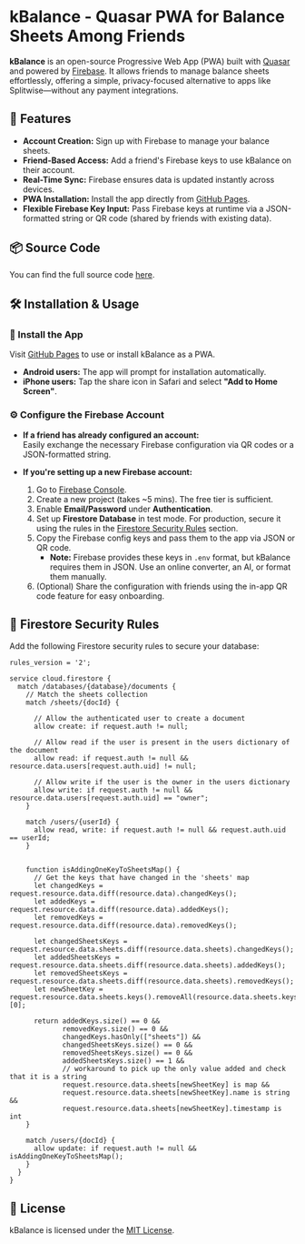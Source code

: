 # kBalance - Quasar PWA for Balance Sheets Among Friends

**kBalance** is an open-source Progressive Web App (PWA) built with [Quasar](https://quasar.dev/) and powered by [Firebase](https://firebase.google.com/). It allows friends to manage balance sheets effortlessly, offering a simple, privacy-focused alternative to apps like Splitwise—without any payment integrations.

## 🚀 Features

- **Account Creation:** Sign up with Firebase to manage your balance sheets.
- **Friend-Based Access:** Add a friend's Firebase keys to use kBalance on their account.
- **Real-Time Sync:** Firebase ensures data is updated instantly across devices.
- **PWA Installation:** Install the app directly from [GitHub Pages](https://cattabiani.github.io/kbalance_quasar_pwa/).
- **Flexible Firebase Key Input:** Pass Firebase keys at runtime via a JSON-formatted string or QR code (shared by friends with existing data).

## 📦 Source Code

You can find the full source code [here](https://github.com/cattabiani/kbalance_quasar_pwa).

## 🛠️ Installation & Usage

### 📲 Install the App

Visit [GitHub Pages](https://cattabiani.github.io/kbalance_quasar_pwa/) to use or install kBalance as a PWA.  
- **Android users:** The app will prompt for installation automatically.  
- **iPhone users:** Tap the share icon in Safari and select **"Add to Home Screen"**.

### ⚙️ Configure the Firebase Account

- **If a friend has already configured an account:**  
  Easily exchange the necessary Firebase configuration via QR codes or a JSON-formatted string.

- **If you're setting up a new Firebase account:**  
  1. Go to [Firebase Console](https://console.firebase.google.com/).  
  2. Create a new project (takes ~5 mins). The free tier is sufficient.  
  3. Enable **Email/Password** under **Authentication**.  
  4. Set up **Firestore Database** in test mode. For production, secure it using the rules in the [Firestore Security Rules](#firestore-security-rules) section.  
  5. Copy the Firebase config keys and pass them to the app via JSON or QR code.  
     - **Note:** Firebase provides these keys in `.env` format, but kBalance requires them in JSON. Use an online converter, an AI, or format them manually.  
  6. (Optional) Share the configuration with friends using the in-app QR code feature for easy onboarding.


## 🔐 Firestore Security Rules

Add the following Firestore security rules to secure your database:

```firebase
rules_version = '2';

service cloud.firestore {
  match /databases/{database}/documents {
    // Match the sheets collection
    match /sheets/{docId} {

      // Allow the authenticated user to create a document
      allow create: if request.auth != null;

      // Allow read if the user is present in the users dictionary of the document
      allow read: if request.auth != null && resource.data.users[request.auth.uid] != null;

      // Allow write if the user is the owner in the users dictionary
      allow write: if request.auth != null && resource.data.users[request.auth.uid] == "owner";
    }
    
    match /users/{userId} {
      allow read, write: if request.auth != null && request.auth.uid == userId;
    }
    
    
    function isAddingOneKeyToSheetsMap() {
      // Get the keys that have changed in the 'sheets' map
      let changedKeys = request.resource.data.diff(resource.data).changedKeys();
      let addedKeys = request.resource.data.diff(resource.data).addedKeys();
      let removedKeys = request.resource.data.diff(resource.data).removedKeys();
      
      let changedSheetsKeys = request.resource.data.sheets.diff(resource.data.sheets).changedKeys();
      let addedSheetsKeys = request.resource.data.sheets.diff(resource.data.sheets).addedKeys();
      let removedSheetsKeys = request.resource.data.sheets.diff(resource.data.sheets).removedKeys();
      let newSheetKey = request.resource.data.sheets.keys().removeAll(resource.data.sheets.keys())[0];
			
      return addedKeys.size() == 0 && 
             removedKeys.size() == 0 && 
             changedKeys.hasOnly(["sheets"]) && 
             changedSheetsKeys.size() == 0 && 
             removedSheetsKeys.size() == 0 && 
             addedSheetsKeys.size() == 1 && 
             // workaround to pick up the only value added and check that it is a string
             request.resource.data.sheets[newSheetKey] is map &&
             request.resource.data.sheets[newSheetKey].name is string &&
             request.resource.data.sheets[newSheetKey].timestamp is int
    }
    
    match /users/{docId} {
      allow update: if request.auth != null && isAddingOneKeyToSheetsMap();
    }
  }
}
```

## 📄 License

kBalance is licensed under the [MIT License](LICENSE).
